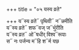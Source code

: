 +++
title = "०५ यस्य व्रते"

+++
य᳓स्य व्रते᳓ पृथिवी᳓ न᳓न्नमीति  
य᳓स्य व्रते᳓ शफ᳓वज् ज᳓र्भुरीति  
य᳓स्य व्रत᳓ ओ᳓षधीर् विश्व᳓रूपाः  
स᳓ नः पर्जन्य म᳓हि श᳓र्म यछ